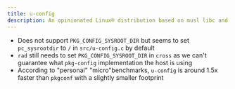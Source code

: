 ```yaml
---
title: u-config
description: An opinionated Linux® distribution based on musl libc and toybox
---
```


- Does not support `PKG_CONFIG_SYSROOT_DIR` but seems to set `pc_sysrootdir` to `/` in `src/u-config.c` by default
- `rad` still needs to set `PKG_CONFIG_SYSROOT_DIR` in `cross` as we can't guarantee what `pkg-config` implementation the host is using
- According to "personal" "micro"benchmarks, `u-config` is around 1.5x faster than `pkgconf` with a slightly smaller footprint
